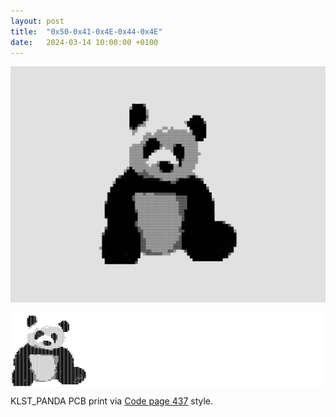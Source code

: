 ```yaml
---
layout: post
title:  "0x50-0x41-0x4E-0x44-0x4E"
date:   2024-03-14 10:00:00 +0100
---
```


![2024-03-14-0x50-0x41-0x4E-0x44-0x4E](/assets/2024-03-14-0x50-0x41-0x4E-0x44-0x4E.gif)

<pre style="font-size: 2px; line-height: 2px; background-color: #FFF;">
<code style="font-size: 2px; line-height: 2px; color: #000; background-color: #FFF;">
                                                                                                    
                        ▓▓████▓▓▒▒                                                                  
                      ░░██████████                                                                  
                      ██████████▓▓░░                                                                
                      ████████████░░                                                                
                      ████████████▒▒                                ▓▓▓▓██                          
                      ██████████▓▓░░                              ▓▓██▓▓████                        
                      ████████▓▓░░                            ░░████████████▒▒                      
                      ▓▓████▒▒░░░░                              ▓▓████████████                      
                      ▒▒██▒▒                  ░░░░  ░░            ████████████                      
                        ░░░░              ░░░░    ░░░░░░░░░░░░░░  ░░██████████                      
                        ░░        ░░░░  ░░░░░░░░░░░░░░░░░░░░░░░░░░░░▓▓████████                      
                                ░░░░░░░░░░░░░░░░░░░░░░░░░░░░░░░░░░░░░░██████▓▓                      
                                ░░░░████▓▓░░░░░░░░░░░░░░░░░░░░░░░░░░░░██████                        
                              ░░░░██████████░░░░░░░░░░░░░░░░░░░░░░░░░░░░                            
                        ░░░░░░░░▒▒████▓▓████▒▒░░░░░░░░▒▒████░░░░░░░░░░░░                            
                      ░░░░░░░░░░▓▓████▓▓██▓▓░░  ░░░░░░██████▓▓░░░░░░░░░░                            
                      ░░░░░░░░░░████████░░          ░░████████░░░░░░░░░░                            
                      ░░░░░░░░░░████▓▓                ██▓▓████░░░░░░░░░░░░                          
                      ░░░░░░░░░░████                    ████▓▓░░░░░░░░░░                            
                      ░░░░░░░░░░░░░░                    ▒▒██▒▒░░░░░░░░░░                            
                      ░░░░░░░░░░░░        ░░██████▒▒      ██░░░░░░░░░░░░                            
                      ░░░░░░░░░░░░░░  ░░░░▒▒▓▓████████░░░░▓▓░░░░░░░░░░                              
                    ░░██░░░░░░░░░░░░░░░░░░░░██████████░░░░░░░░░░░░░░░░                              
                  ░░████▓▓░░░░░░▒▒░░░░░░░░░░▒▒██████▒▒░░░░░░░░░░░░░░                                
                  ▓▓██████▓▓▒▒▒▒▒▒▒▒░░░░░░░░░░░░░░░░░░░░░░░░░░░░░░░░░░                              
              ▒▒▓▓██████████████▒▒▒▒▒▒▒▒░░░░░░░░░░░░░░░░░░░░░░░░▒▒████░░                            
            ▓▓██████████████████████▓▓▓▓▓▓▓▓▒▒░░░░░░░░░░▒▒▓▓▓▓██████████▓▓▒▒                        
          ░░▓▓████████████████████████████████████▓▓▒▒▒▒████████████████████                        
          ██▓▓████████████████████████████████████████████████████████████████                      
        ████▓▓████████████████████████████████████████████████████████████████▒▒                    
        ▓▓▓▓████████████████████████████████████████████████████████████████████                    
      ▓▓████████████████▓▓░░░░░░▒▒░░░░░░▒▒▒▒▒▒▒▒▒▒▒▒▒▒▒▒▓▓██████████████████████▓▓                  
      ██████████████████▒▒░░░░░░░░░░░░░░░░░░░░░░░░░░░░░░▒▒▒▒▒▒▒▒██████████████████                  
      ▓▓████████████████▒▒░░░░░░░░░░░░░░░░░░░░░░░░░░░░░░▒▒▒▒▒▒▒▒██████████████████░░                
    ▒▒▓▓████████████████▓▓░░░░░░░░░░░░░░░░░░░░░░░░░░░░░░░░▒▒▒▒▒▒██████████████████▓▓                
    ████████████████████▓▓░░░░░░░░░░░░░░░░░░░░░░░░░░░░░░░░▒▒▒▒▒▒████████████████████                
    ▓▓▓▓██████████████████░░░░░░░░░░░░░░░░░░░░░░░░░░░░░░░░▒▒▒▒▒▒██████████████████▓▓                
    ▓▓████████████████████▒▒░░░░░░░░░░░░░░░░░░░░░░░░░░░░░░▒▒▒▒▓▓██████████████████▓▓                
    ████████████████████████░░░░░░░░░░░░░░░░░░░░░░░░░░░░░░▒▒▒▒██████████████████████                
    ████████████████████████░░░░░░░░░░░░░░░░░░░░░░░░░░░░░░░░▒▒██████████████████████                
      ████████████████████▓▓░░░░░░░░░░░░░░░░░░░░░░░░░░░░░░░░▒▒██████████████████████                
      ████████████████████▒▒░░░░░░░░░░░░░░░░░░░░░░░░░░░░░░░░██████████████████████████████▒▒        
      ██████████████████▓▓▒▒░░░░░░░░░░░░░░░░░░░░░░░░░░░░░░░░▓▓████████████████████████████████▒▒    
    ▒▒████████████████████▓▓▒▒░░░░░░░░░░░░░░░░░░░░░░░░░░░░▒▒▓▓████████████████████████████████▓▓▓▓  
    ████████████████████████▒▒▒▒░░░░░░░░░░░░░░░░░░░░░░░░░░▒▒▒▒████▓▓██████████████████████████████░░
  ▒▒████████████████████████▓▓▒▒░░░░░░░░░░░░░░░░░░░░░░░░░░░░▓▓██████████████████████████████████████
  ████████████████████████████▒▒░░░░░░░░░░░░░░░░░░░░░░░░░░▒▒████████████████████████████████████████
  ████████████████████████████▒▒▒▒░░░░░░░░░░░░░░░░░░░░░░░░▒▒████████████████████████████████▓▓██████
  ████████████████████████████▒▒▒▒░░░░░░░░░░░░░░░░░░░░░░▒▒▒▒██████████████████████████████████▓▓████
  ████████████████████████████▒▒▒▒░░░░░░░░░░░░░░░░░░░░▒▒▒▒▒▒████████████████████████████▓▓▓▓▓▓▓▓██▓▓
░░▓▓██████████████████████████▒▒▒▒░░░░░░░░░░░░░░░░░░░░▒▒▒▒▒▒██████████████████████████▓▓▓▓▓▓▓▓▓▓██  
  ████████████████▓▓▓▓████████▒▒▒▒▒▒▒▒░░░░░░░░░░░░▒▒▒▒░░      ▒▒██████████████████████▓▓████████▓▓  
  ████████████████▓▓██████████  ░░▒▒▒▒▒▒▒▒▒▒▒▒░░░░░░            ████████████████████▓▓████████▒▒    
  ██████████████████████████▓▓                                    ██████████████████▓▓▓▓▓▓██▓▓      
    ████████████████▓▓██████                                        ██████████████████████          
    ██████████████████████▒▒                                                                        
</code>
</pre>

KLST_PANDA PCB print via [Code page 437](https://en.wikipedia.org/wiki/Code_page_437) style.